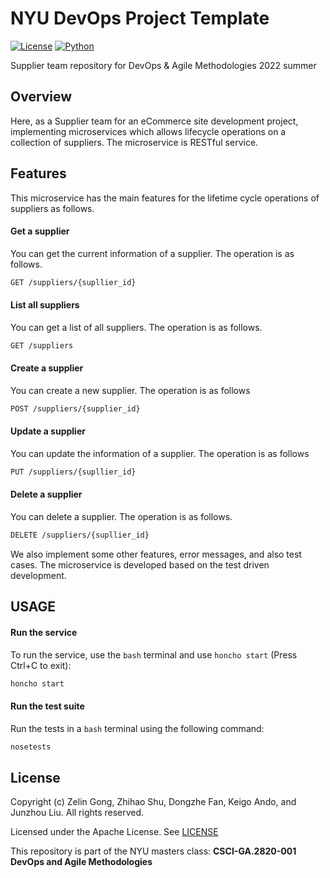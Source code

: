 # NYU DevOps Project Template

[![License](https://img.shields.io/badge/License-Apache_2.0-blue.svg)](https://opensource.org/licenses/Apache-2.0)
[![Python](https://img.shields.io/badge/Language-Python-blue.svg)](https://python.org/)

Supplier team repository for DevOps & Agile Methodologies 2022 summer

## Overview

Here, as a Supplier team for an eCommerce site development project, implementing microservices which allows lifecycle operations on a collection of suppliers. The microservice is RESTful service.

## Features

This microservice has the main features for the lifetime cycle operations of suppliers as follows.

#### Get a supplier
You can get the current information of a supplier. The operation is as follows.
```bash
GET /suppliers/{supllier_id}
```

#### List all suppliers
You can get a list of all suppliers. The operation is as follows.
```bash
GET /suppliers
```
#### Create a supplier
You can create a new supplier. The operation is as follows
```bash
POST /suppliers/{supplier_id}
```
#### Update a supplier
You can update the information of a supplier. The operation is as follows
```bash
PUT /suppliers/{supllier_id}
```

#### Delete a supplier
You can delete a supplier. The operation is as follows.
```bash
DELETE /suppliers/{supllier_id}
```

We also implement some other features, error messages, and also test cases. The microservice is developed based on the test driven development.

## USAGE

#### Run the service
To run the service, use the `bash` terminal and use `honcho start` (Press Ctrl+C to exit):

```bash
honcho start
```
<!---
#### Make some REST calls
With the service running, open a second `bash` terminal and issue the following `curl` commands:

Create a supplier:

```bash
curl -i -X POST http://localhost:8000/suppliers/12
```

Read a supplier:

```bash
curl -i -X GET http://localhost:8000/suppliers/12
```
--->

#### Run the test suite
Run the tests in a `bash` terminal using the following command:

```bash
nosetests
```

## License

Copyright (c) Zelin Gong, Zhihao Shu, Dongzhe Fan, Keigo Ando, and Junzhou Liu. All rights reserved.

Licensed under the Apache License. See [LICENSE](LICENSE)

This repository is part of the NYU masters class: **CSCI-GA.2820-001 DevOps and Agile Methodologies** 